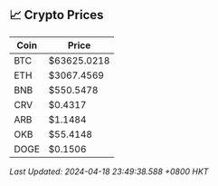 ## 📈 Crypto Prices

| Coin | Price |
| ---- | ----- |
| BTC | $63625.0218 |
| ETH | $3067.4569 |
| BNB | $550.5478 |
| CRV | $0.4317 |
| ARB | $1.1484 |
| OKB | $55.4148 |
| DOGE | $0.1506 |

_Last Updated: 2024-04-18 23:49:38.588 +0800 HKT_